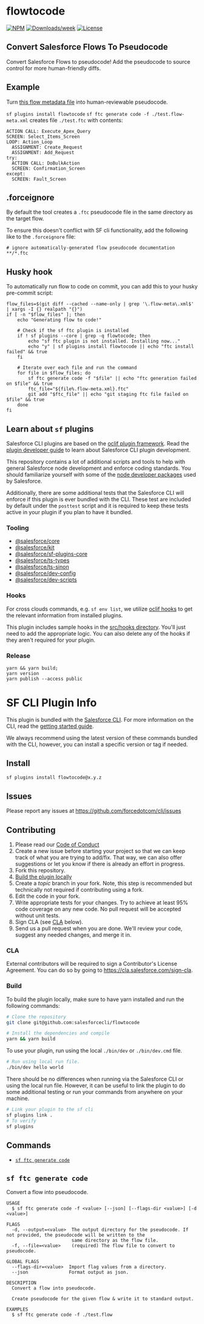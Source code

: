 # flowtocode

[![NPM](https://img.shields.io/npm/v/flowtocode.svg?label=flowtocode)](https://www.npmjs.com/package/flowtocode) [![Downloads/week](https://img.shields.io/npm/dw/flowtocode.svg)](https://npmjs.org/package/flowtocode) [![License](https://img.shields.io/badge/License-MIT%203--Clause-brightgreen.svg)](https://raw.githubusercontent.com/salesforcecli/flowtocode/main/LICENSE.txt)

## Convert Salesforce Flows To Pseudocode

Convert Salesforce Flows to pseudocode! Add the pseudocode to source control for more human-friendly diffs.

## Example

Turn [this flow metadata file](https://github.com/Traction-Rec/flowtocode/blob/main/test/resources/test.flow-meta.xml) into human-reviewable pseudocode.

`sf plugins install flowtocode`
`sf ftc generate code -f ./test.flow-meta.xml` creates file `./test.ftc` with contents:

    ACTION CALL: Execute_Apex_Query
    SCREEN: Select_Items_Screen
    LOOP: Action_Loop
      ASSIGNMENT: Create_Request
      ASSIGNMENT: Add_Request
    try:
      ACTION CALL: DoBulkAction
      SCREEN: Confirmation_Screen
    except:
      SCREEN: Fault_Screen

## .forceignore

By default the tool creates a `.ftc` pseudocode file in the same directory as the target flow. 

To ensure this doesn't conflict with SF cli functionality, add the following like to the `.forceignore` file:

    # ignore automatically-generated flow pseudocode documentation
    **/*.ftc

## Husky hook

To automatically run flow to code on commit, you can add this to your husky pre-commit script:

    flow_files=$(git diff --cached --name-only | grep '\.flow-meta\.xml$' | xargs -I {} realpath "{}")
    if [ -n "$flow_files" ]; then
        echo "Generating flow to code!"
    
        # Check if the sf ftc plugin is installed
        if ! sf plugins --core | grep -q flowtocode; then
            echo "sf ftc plugin is not installed. Installing now..."
            echo "y" | sf plugins install flowtocode || echo "ftc install failed" && true
        fi
    
        # Iterate over each file and run the command
        for file in $flow_files; do
            sf ftc generate code -f "$file" || echo "ftc generation failed on $file" && true
            ftc_file="${file%.flow-meta.xml}.ftc"
            git add "$ftc_file" || echo "git staging ftc file failed on $file" && true  
        done
    fi

## Learn about `sf` plugins

Salesforce CLI plugins are based on the [oclif plugin framework](<(https://oclif.io/docs/introduction.html)>). Read the [plugin developer guide](https://developer.salesforce.com/docs/atlas.en-us.sfdx_cli_plugins.meta/sfdx_cli_plugins/cli_plugins_architecture_sf_cli.htm) to learn about Salesforce CLI plugin development.

This repository contains a lot of additional scripts and tools to help with general Salesforce node development and enforce coding standards. You should familiarize yourself with some of the [node developer packages](#tooling) used by Salesforce.

Additionally, there are some additional tests that the Salesforce CLI will enforce if this plugin is ever bundled with the CLI. These test are included by default under the `posttest` script and it is required to keep these tests active in your plugin if you plan to have it bundled.

### Tooling

- [@salesforce/core](https://github.com/forcedotcom/sfdx-core)
- [@salesforce/kit](https://github.com/forcedotcom/kit)
- [@salesforce/sf-plugins-core](https://github.com/salesforcecli/sf-plugins-core)
- [@salesforce/ts-types](https://github.com/forcedotcom/ts-types)
- [@salesforce/ts-sinon](https://github.com/forcedotcom/ts-sinon)
- [@salesforce/dev-config](https://github.com/forcedotcom/dev-config)
- [@salesforce/dev-scripts](https://github.com/forcedotcom/dev-scripts)

### Hooks

For cross clouds commands, e.g. `sf env list`, we utilize [oclif hooks](https://oclif.io/docs/hooks) to get the relevant information from installed plugins.

This plugin includes sample hooks in the [src/hooks directory](src/hooks). You'll just need to add the appropriate logic. You can also delete any of the hooks if they aren't required for your plugin.

### Release

```
yarn && yarn build;
yarn version
yarn publish --access public
```

# SF CLI Plugin Info

This plugin is bundled with the [Salesforce CLI](https://developer.salesforce.com/tools/sfdxcli). For more information on the CLI, read the [getting started guide](https://developer.salesforce.com/docs/atlas.en-us.sfdx_setup.meta/sfdx_setup/sfdx_setup_intro.htm).

We always recommend using the latest version of these commands bundled with the CLI, however, you can install a specific version or tag if needed.

## Install

```bash
sf plugins install flowtocode@x.y.z
```

## Issues

Please report any issues at https://github.com/forcedotcom/cli/issues

## Contributing

1. Please read our [Code of Conduct](CODE_OF_CONDUCT.md)
2. Create a new issue before starting your project so that we can keep track of
   what you are trying to add/fix. That way, we can also offer suggestions or
   let you know if there is already an effort in progress.
3. Fork this repository.
4. [Build the plugin locally](#build)
5. Create a _topic_ branch in your fork. Note, this step is recommended but technically not required if contributing using a fork.
6. Edit the code in your fork.
7. Write appropriate tests for your changes. Try to achieve at least 95% code coverage on any new code. No pull request will be accepted without unit tests.
8. Sign CLA (see [CLA](#cla) below).
9. Send us a pull request when you are done. We'll review your code, suggest any needed changes, and merge it in.

### CLA

External contributors will be required to sign a Contributor's License
Agreement. You can do so by going to https://cla.salesforce.com/sign-cla.

### Build

To build the plugin locally, make sure to have yarn installed and run the following commands:

```bash
# Clone the repository
git clone git@github.com:salesforcecli/flowtocode

# Install the dependencies and compile
yarn && yarn build
```

To use your plugin, run using the local `./bin/dev` or `./bin/dev.cmd` file.

```bash
# Run using local run file.
./bin/dev hello world
```

There should be no differences when running via the Salesforce CLI or using the local run file. However, it can be useful to link the plugin to do some additional testing or run your commands from anywhere on your machine.

```bash
# Link your plugin to the sf cli
sf plugins link .
# To verify
sf plugins
```

## Commands

<!-- commands -->
* [`sf ftc generate code`](#sf-ftc-generate-code)

## `sf ftc generate code`

Convert a flow into pseudocode.

```
USAGE
  $ sf ftc generate code -f <value> [--json] [--flags-dir <value>] [-d <value>]

FLAGS
  -d, --output=<value>  The output directory for the pseudocode. If not provided, the pseudocode will be written to the
                        same directory as the flow file.
  -f, --file=<value>    (required) The flow file to convert to pseudocode.

GLOBAL FLAGS
  --flags-dir=<value>  Import flag values from a directory.
  --json               Format output as json.

DESCRIPTION
  Convert a flow into pseudocode.

  Create pseudocode for the given flow & write it to standard output.

EXAMPLES
  $ sf ftc generate code -f ./test.flow
```
<!-- commandsstop -->
